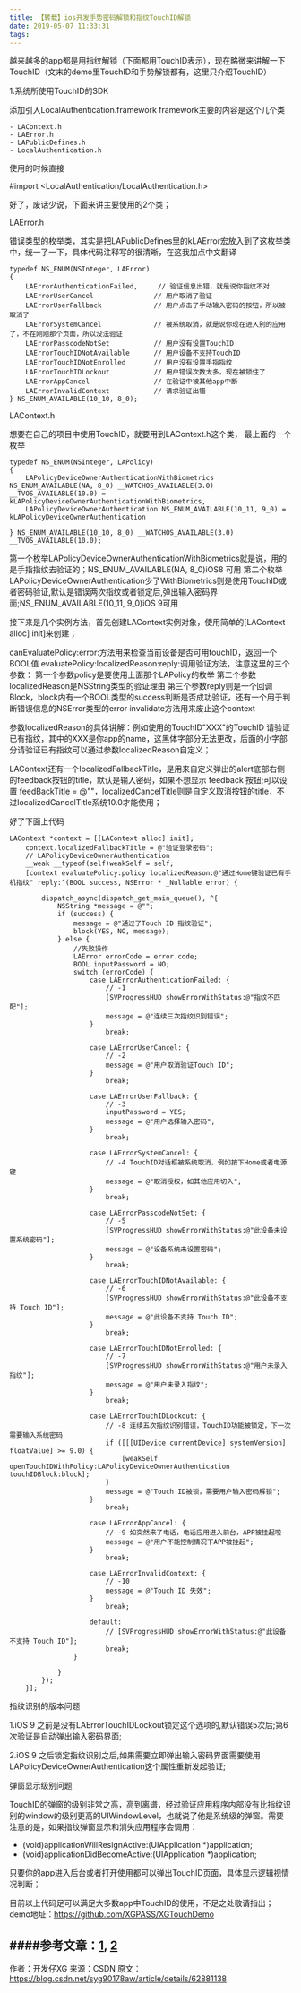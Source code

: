 ```yaml
---
title: 【转载】ios开发手势密码解锁和指纹TouchID解锁
date: 2019-05-07 11:33:31
tags:
---
```


越来越多的app都是用指纹解锁（下面都用TouchID表示），现在略微来讲解一下TouchID（文末的demo里TouchID和手势解锁都有，这里只介绍TouchID）

<!--more-->
1.系统所使用TouchID的SDK

添加引入LocalAuthentication.framework 
framework主要的内容是这个几个类

```
- LAContext.h
- LAError.h
- LAPublicDefines.h
- LocalAuthentication.h
```

使用的时候直接

#import <LocalAuthentication/LocalAuthentication.h>

好了，废话少说，下面来讲主要使用的2个类；

LAError.h

错误类型的枚举类，其实是把LAPublicDefines里的kLAError宏放入到了这枚举类中，统一了一下，具体代码注释写的很清晰，在这我加点中文翻译

```
typedef NS_ENUM(NSInteger, LAError)
{
    LAErrorAuthenticationFailed,     // 验证信息出错，就是说你指纹不对
    LAErrorUserCancel               // 用户取消了验证
    LAErrorUserFallback             // 用户点击了手动输入密码的按钮，所以被取消了
    LAErrorSystemCancel             // 被系统取消，就是说你现在进入别的应用了，不在刚刚那个页面，所以没法验证
    LAErrorPasscodeNotSet           // 用户没有设置TouchID
    LAErrorTouchIDNotAvailable      // 用户设备不支持TouchID
    LAErrorTouchIDNotEnrolled       // 用户没有设置手指指纹
    LAErrorTouchIDLockout           // 用户错误次数太多，现在被锁住了
    LAErrorAppCancel                // 在验证中被其他app中断
    LAErrorInvalidContext           // 请求验证出错
} NS_ENUM_AVAILABLE(10_10, 8_0);
```

LAContext.h

想要在自己的项目中使用TouchID，就要用到LAContext.h这个类， 
最上面的一个枚举

```
typedef NS_ENUM(NSInteger, LAPolicy)
{
    LAPolicyDeviceOwnerAuthenticationWithBiometrics NS_ENUM_AVAILABLE(NA, 8_0) __WATCHOS_AVAILABLE(3.0) __TVOS_AVAILABLE(10.0) = kLAPolicyDeviceOwnerAuthenticationWithBiometrics,
    LAPolicyDeviceOwnerAuthentication NS_ENUM_AVAILABLE(10_11, 9_0) = kLAPolicyDeviceOwnerAuthentication

} NS_ENUM_AVAILABLE(10_10, 8_0) __WATCHOS_AVAILABLE(3.0) __TVOS_AVAILABLE(10.0);
```

第一个枚举LAPolicyDeviceOwnerAuthenticationWithBiometrics就是说，用的是手指指纹去验证的；NS_ENUM_AVAILABLE(NA, 8_0)iOS8 可用
第二个枚举LAPolicyDeviceOwnerAuthentication少了WithBiometrics则是使用TouchID或者密码验证,默认是错误两次指纹或者锁定后,弹出输入密码界面;NS_ENUM_AVAILABLE(10_11, 9_0)iOS 9可用

接下来是几个实例方法，首先创建LAContext实例对象，使用简单的[LAContext alloc] init]来创建；

canEvaluatePolicy:error:方法用来检查当前设备是否可用touchID，返回一个BOOL值
evaluatePolicy:localizedReason:reply:调用验证方法，注意这里的三个参数：
第一个参数policy是要使用上面那个LAPolicy的枚举
第二个参数localizedReason是NSString类型的验证理由
第三个参数reply则是一个回调Block，block内有一个BOOL类型的success判断是否成功验证，还有一个用于判断错误信息的NSError类型的error
invalidate方法用来废止这个context

参数localizedReason的具体讲解：例如使用的TouchID"XXX"的TouchID 请验证已有指纹，其中的XXX是你app的name，这黑体字部分无法更改，后面的小字部分请验证已有指纹可以通过参数localizedReason自定义；

LAContext还有一个localizedFallbackTitle，是用来自定义弹出的alert底部右侧的feedback按钮的title，默认是输入密码，如果不想显示 feedback 按钮;可以设置 feedBackTitle = @""，localizedCancelTitle则是自定义取消按钮的title，不过localizedCancelTitle系统10.0才能使用；

好了下面上代码

```
LAContext *context = [[LAContext alloc] init];
    context.localizedFallbackTitle = @"验证登录密码";
    // LAPolicyDeviceOwnerAuthentication
    __weak __typeof(self)weakSelf = self;
    [context evaluatePolicy:policy localizedReason:@"通过Home键验证已有手机指纹" reply:^(BOOL success, NSError * _Nullable error) {

        dispatch_async(dispatch_get_main_queue(), ^{
            NSString *message = @"";
            if (success) {
                message = @"通过了Touch ID 指纹验证";
                block(YES, NO, message);
            } else {
                //失败操作
                LAError errorCode = error.code;
                BOOL inputPassword = NO;
                switch (errorCode) {
                    case LAErrorAuthenticationFailed: {
                        // -1
                        [SVProgressHUD showErrorWithStatus:@"指纹不匹配"];
                        message = @"连续三次指纹识别错误";
                    }
                        break;

                    case LAErrorUserCancel: {
                        // -2
                        message = @"用户取消验证Touch ID";
                    }
                        break;

                    case LAErrorUserFallback: {
                        // -3
                        inputPassword = YES;
                        message = @"用户选择输入密码";
                    }
                        break;

                    case LAErrorSystemCancel: {
                        // -4 TouchID对话框被系统取消，例如按下Home或者电源键
                        message = @"取消授权，如其他应用切入";
                    }
                        break;

                    case LAErrorPasscodeNotSet: {
                        // -5
                        [SVProgressHUD showErrorWithStatus:@"此设备未设置系统密码"];
                        message = @"设备系统未设置密码";
                    }
                        break;

                    case LAErrorTouchIDNotAvailable: {
                        // -6
                        [SVProgressHUD showErrorWithStatus:@"此设备不支持 Touch ID"];
                        message = @"此设备不支持 Touch ID";
                    }
                        break;

                    case LAErrorTouchIDNotEnrolled: {
                        // -7
                        [SVProgressHUD showErrorWithStatus:@"用户未录入指纹"];
                        message = @"用户未录入指纹";
                    }
                        break;

                    case LAErrorTouchIDLockout: {
                        // -8 连续五次指纹识别错误，TouchID功能被锁定，下一次需要输入系统密码
                        if ([[[UIDevice currentDevice] systemVersion] floatValue] >= 9.0) {
                            [weakSelf openTouchIDWithPolicy:LAPolicyDeviceOwnerAuthentication touchIDBlock:block];
                        }
                        message = @"Touch ID被锁，需要用户输入密码解锁";
                    }
                        break;

                    case LAErrorAppCancel: {
                        // -9 如突然来了电话，电话应用进入前台，APP被挂起啦
                        message = @"用户不能控制情况下APP被挂起";
                    }
                        break;

                    case LAErrorInvalidContext: {
                        // -10
                        message = @"Touch ID 失效";
                    }
                        break;

                    default:
                        // [SVProgressHUD showErrorWithStatus:@"此设备不支持 Touch ID"];
                        break;
                }

            }
        });
    }];

```
指纹识别的版本问题

1.iOS 9 之前是没有LAErrorTouchIDLockout锁定这个选项的,默认错误5次后;第6次验证是自动弹出输入密码界面;

2.iOS 9 之后锁定指纹识别之后,如果需要立即弹出输入密码界面需要使用LAPolicyDeviceOwnerAuthentication这个属性重新发起验证;

弹窗显示级别问题

TouchID的弹窗的级别非常之高，高到离谱，经过验证应用程序内部没有比指纹识别的window的级别更高的UIWindowLevel，也就说了他是系统级的弹窗。需要注意的是，如果指纹弹窗显示和消失应用程序会调用： 

- (void)applicationWillResignActive:(UIApplication *)application; 
- (void)applicationDidBecomeActive:(UIApplication *)application; 

只要你的app进入后台或者打开使用都可以弹出TouchID页面，具体显示逻辑视情况判断；

目前以上代码足可以满足大多数app中TouchID的使用，不足之处敬请指出； 
demo地址：https://github.com/XGPASS/XGTouchDemo

####参考文章：[1](http://www.jianshu.com/p/d44b7d85e0a6), [2](http://zcill.com/2016/02/29/LocalAuthentication%E6%BA%90%E7%A0%81%E5%AD%A6%E4%B9%A0/)
--------------------- 
作者：开发仔XG 
来源：CSDN 
原文：https://blog.csdn.net/syg90178aw/article/details/62881138 


